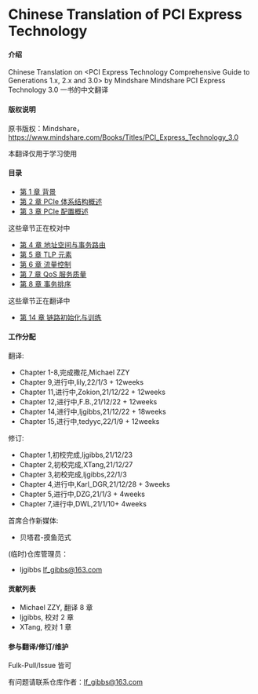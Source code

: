 # Chinese Translation of PCI Express Technology 

#### 介绍
Chinese Translation on <PCI Express Technology Comprehensive Guide to Generations 1.x, 2.x and 3.0> by Mindshare
Mindshare PCI Express Technology 3.0 一书的中文翻译



#### 版权说明
原书版权：Mindshare，https://www.mindshare.com/Books/Titles/PCI_Express_Technology_3.0

本翻译仅用于学习使用

#### 目录

- [第  1 章 背景](https://gitee.com/ljgibbs/chinese-translation-of-pci-express-technology/blob/master/1%20%E8%83%8C%E6%99%AF.md)
- [第  2 章 PCIe 体系结构概述](https://gitee.com/ljgibbs/chinese-translation-of-pci-express-technology/blob/master/1%20%E8%83%8C%E6%99%AF.md)
- [第  3 章 PCIe 配置概述](https://gitee.com/ljgibbs/chinese-translation-of-pci-express-technology/blob/master/1%20%E8%83%8C%E6%99%AF.md)

这些章节正在校对中
- [第  4 章 地址空间与事务路由](https://gitee.com/ljgibbs/chinese-translation-of-pci-express-technology/blob/master/4%20%E5%9C%B0%E5%9D%80%E7%A9%BA%E9%97%B4%E4%B8%8E%E4%BA%8B%E5%8A%A1%E8%B7%AF%E7%94%B1.md)
- [第  5 章 TLP 元素](https://gitee.com/ljgibbs/chinese-translation-of-pci-express-technology/blob/master/5%20TLP%20%E5%85%83%E7%B4%A0.md)
- [第  6 章 流量控制](https://gitee.com/ljgibbs/chinese-translation-of-pci-express-technology/blob/master/6%20%E6%B5%81%E9%87%8F%E6%8E%A7%E5%88%B6.md)
- [第  7 章 QoS 服务质量](https://gitee.com/ljgibbs/chinese-translation-of-pci-express-technology/blob/master/7%20QoS%20%E6%9C%8D%E5%8A%A1%E8%B4%A8%E9%87%8F.md)
- [第  8 章 事务排序](https://gitee.com/ljgibbs/chinese-translation-of-pci-express-technology/blob/master/8%20%E4%BA%8B%E5%8A%A1%E6%8E%92%E5%BA%8F.md)

这些章节正在翻译中
- [第 14 章 链路初始化与训练](https://gitee.com/ljgibbs/chinese-translation-of-pci-express-technology/blob/master/14%20%E9%93%BE%E8%B7%AF%E5%88%9D%E5%A7%8B%E5%8C%96%E4%B8%8E%E8%AE%AD%E7%BB%83.md)

#### 工作分配

翻译:

- Chapter 1-8,完成撒花,Michael ZZY
- Chapter 9,进行中,lily,22/1/3 + 12weeks
- Chapter 11,进行中,Zokion,21/12/22 + 12weeks
- Chapter 12,进行中,F.B.,21/12/22 + 12weeks
- Chapter 14,进行中,ljgibbs,21/12/22 + 18weeks
- Chapter 15,进行中,tedyyc,22/1/9 + 12weeks

修订:

- Chapter 1,初校完成,ljgibbs,21/12/23
- Chapter 2,初校完成,XTang,21/12/27
- Chapter 3,初校完成,ljgibbs,22/1/3
- Chapter 4,进行中,Karl_DGR,21/12/28 + 3weeks
- Chapter 5,进行中,DZG,21/1/3 + 4weeks
- Chapter 7,进行中,DWL,21/1/10+ 4weeks


首席合作新媒体:

- 贝塔君-摸鱼范式

(临时)仓库管理员：

- ljgibbs lf_gibbs@163.com

#### 贡献列表

- Michael ZZY, 翻译 8 章
- ljgibbs, 校对 2 章
- XTang, 校对 1 章

#### 参与翻译/修订/维护
Fulk-Pull/Issue 皆可

有问题请联系仓库作者：lf_gibbs@163.com

